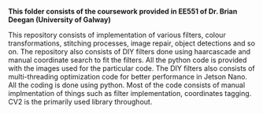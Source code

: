 **This folder consists of the coursework provided in EE551 of Dr. Brian Deegan (University of Galway)**

This repository consists of implementation of various filters, colour transformations, stitching processes, image repair, object detections and so on. 
The repository also consists of DIY filters done using haarcascade and manual coordinate search to fit the filters. All the python code is provided with the images used for the particular code. 
The DIY filters also consists of multi-threading optimization code for better performance in Jetson Nano. 
All the coding is done using python. 
Most of the code consists of manual implmentation of things such as filter implementation, coordinates tagging. 
CV2 is the primarily used library throughout. 
